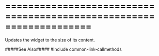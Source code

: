 ===================================================================
===================================================================

<!--shortDescription-->
Updates the widget to the size of its content.
<!--/shortDescription-->

<!--fullDescription-->
#####See Also#####
#include common-link-callmethods
<!--/fullDescription-->